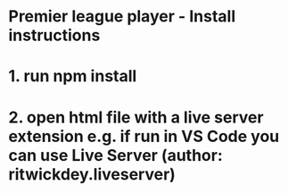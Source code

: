 # Premier league player - Install instructions

# 1. run npm install

# 2. open html file with a live server extension e.g. if run in VS Code you can use Live Server (author: ritwickdey.liveserver)